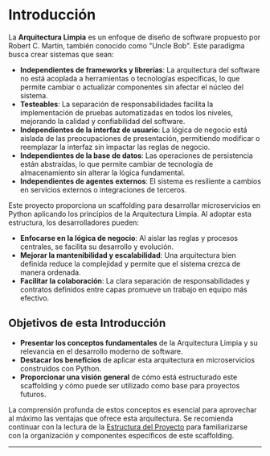 # Introducción

La **Arquitectura Limpia** es un enfoque de diseño de software propuesto por Robert C. Martin, también conocido como "Uncle Bob". Este paradigma busca crear sistemas que sean:

- **Independientes de frameworks y librerías**: La arquitectura del software no está acoplada a herramientas o tecnologías específicas, lo que permite cambiar o actualizar componentes sin afectar el núcleo del sistema.
- **Testeables**: La separación de responsabilidades facilita la implementación de pruebas automatizadas en todos los niveles, mejorando la calidad y confiabilidad del software.
- **Independientes de la interfaz de usuario**: La lógica de negocio está aislada de las preocupaciones de presentación, permitiendo modificar o reemplazar la interfaz sin impactar las reglas de negocio.
- **Independientes de la base de datos**: Las operaciones de persistencia están abstraídas, lo que permite cambiar de tecnología de almacenamiento sin alterar la lógica fundamental.
- **Independientes de agentes externos**: El sistema es resiliente a cambios en servicios externos o integraciones de terceros.

Este proyecto proporciona un scaffolding para desarrollar microservicios en Python aplicando los principios de la Arquitectura Limpia. Al adoptar esta estructura, los desarrolladores pueden:

- **Enfocarse en la lógica de negocio**: Al aislar las reglas y procesos centrales, se facilita su desarrollo y evolución.
- **Mejorar la mantenibilidad y escalabilidad**: Una arquitectura bien definida reduce la complejidad y permite que el sistema crezca de manera ordenada.
- **Facilitar la colaboración**: La clara separación de responsabilidades y contratos definidos entre capas promueve un trabajo en equipo más efectivo.

## Objetivos de esta Introducción

- **Presentar los conceptos fundamentales** de la Arquitectura Limpia y su relevancia en el desarrollo moderno de software.
- **Destacar los beneficios** de aplicar esta arquitectura en microservicios construidos con Python.
- **Proporcionar una visión general** de cómo está estructurado este scaffolding y cómo puede ser utilizado como base para proyectos futuros.

La comprensión profunda de estos conceptos es esencial para aprovechar al máximo las ventajas que ofrece esta arquitectura. Se recomienda continuar con la lectura de la [Estructura del Proyecto](estructura.md) para familiarizarse con la organización y componentes específicos de este scaffolding.

---

